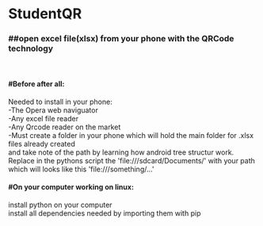 # StudentQR<br />
 <h3>##open excel file(xlsx) from your phone with the QRCode technology</h3><br />
<h4>#Before after all:<br /></h4>
Needed to install in your phone:<br />
-The Opera web naviguator<br />
-Any excel file reader<br />
-Any Qrcode reader on the market<br />
-Must create a folder in your phone which will hold the main folder for .xlsx files already created<br />
and take note of the path by learning how android tree structur work. Replace in the pythons script the 'file:///sdcard/Documents/' with your path<br />
which will looks like this 'file:///something/...'<br />
<h4>#On your computer working on linux: <br /></h4>
install python on your computer <br />
install all dependencies needed by importing them with pip <br />


